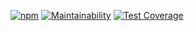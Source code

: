 [![npm](https://img.shields.io/badge/npm-0.0.7-%9f9f9f)](https://npmjs.com/package/@fowapps/fow-ui) [![Maintainability](https://api.codeclimate.com/v1/badges/6a470e24185e2e0dcff2/maintainability)](https://codeclimate.com/repos/60ec17c6ac80f5016200adf8/maintainability) [![Test Coverage](https://api.codeclimate.com/v1/badges/6a470e24185e2e0dcff2/test_coverage)](https://codeclimate.com/repos/60ec17c6ac80f5016200adf8/test_coverage)
